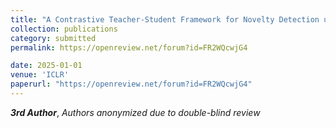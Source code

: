 ```yaml
---
title: "A Contrastive Teacher-Student Framework for Novelty Detection under Style Shifts"
collection: publications
category: submitted
permalink: https://openreview.net/forum?id=FR2WQcwjG4

date: 2025-01-01
venue: 'ICLR'
paperurl: "https://openreview.net/forum?id=FR2WQcwjG4"
---
```


***3rd Author***, *Authors anonymized due to double-blind review*